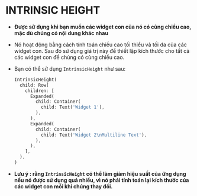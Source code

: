 # INTRINSIC HEIGHT

- **Được sử dụng khi bạn muốn các widget con của nó có cùng chiều cao, mặc dù chúng có nội dung khác nhau**

- Nó hoạt động bằng cách tính toán chiều cao tối thiểu và tối đa của các widget con. Sau đó sử dụng giá trị này để thiết lập kích thước cho tất cả các widget con để chúng có cùng chiều cao.

- Bạn có thể sử dụng `IntrinsicHeight` như sau: 
  
  ```dart
  IntrinsicHeight(
    child: Row(
      children: [
        Expanded(
          child: Container(
            child: Text('Widget 1'),
          ),
        ),
        Expanded(
          child: Container(
            child: Text('Widget 2\nMultiline Text'),
          ),
        ),
      ],
    ),
  )
  ```

- **Lưu ý :  rằng `IntrinsicHeight` có thể làm giảm hiệu suất của ứng dụng nếu nó được sử dụng quá nhiều, vì nó phải tính toán lại kích thước của các widget con mỗi khi chúng thay đổi.**
